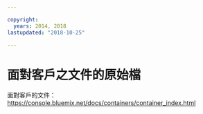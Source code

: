 ```yaml
---

copyright:
  years: 2014, 2018
lastupdated: "2018-10-25"

---
```



# 面對客戶之文件的原始檔

面對客戶的文件：https://console.bluemix.net/docs/containers/container_index.html



